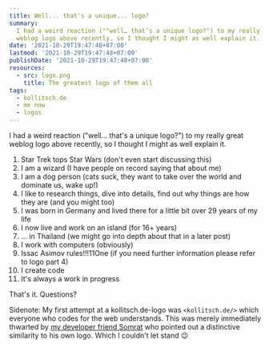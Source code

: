 ```yaml
---
title: Well... that's a unique... logo?
summary:
  I had a weird reaction (""well… that’s a unique logo?") to my really great
  weblog logo above recently, so I thought I might as well explain it.
date: '2021-10-29T19:47:48+07:00'
lastmod: '2021-10-29T19:47:48+07:00'
publishDate: '2021-10-29T19:47:48+07:00'
resources:
  - src: logo.png
    title: The greatest logo of them all
tags:
  - kollitsch.de
  - me now
  - logos
---
```


I had a weird reaction ("well... that's a unique logo?") to my really great weblog logo above recently, so I thought I might as well explain it.

1. Star Trek tops Star Wars (don't even start discussing this)
2. I am a wizard (I have people on record saying that about me)
3. I am a dog person (cats suck, they want to take over the world and dominate us, wake up!)
4. I like to research things, dive into details, find out why things are how they are (and you might too)
5. I was born in Germany and lived there for a little bit over 29 years of my life
6. I now live and work on an island (for 16+ years)
7. ... in Thailand (we might go into depth about that in a later post)
8. I work with computers (obviously)
9. Issac Asimov rules!!!11One (if you need further information please refer to logo part 4)
10. I create code
11. It's always a work in progress

That's it. Questions?

Sidenote: My first attempt at a kollitsch.de-logo was `<kollitsch.de/>` which everyone who codes for the web understands. This was merely immediately thwarted by [my developer friend Somrat](https://somrat.netlify.app/) who pointed out a distinctive similarity to his own logo. Which I couldn't let stand :wink:
